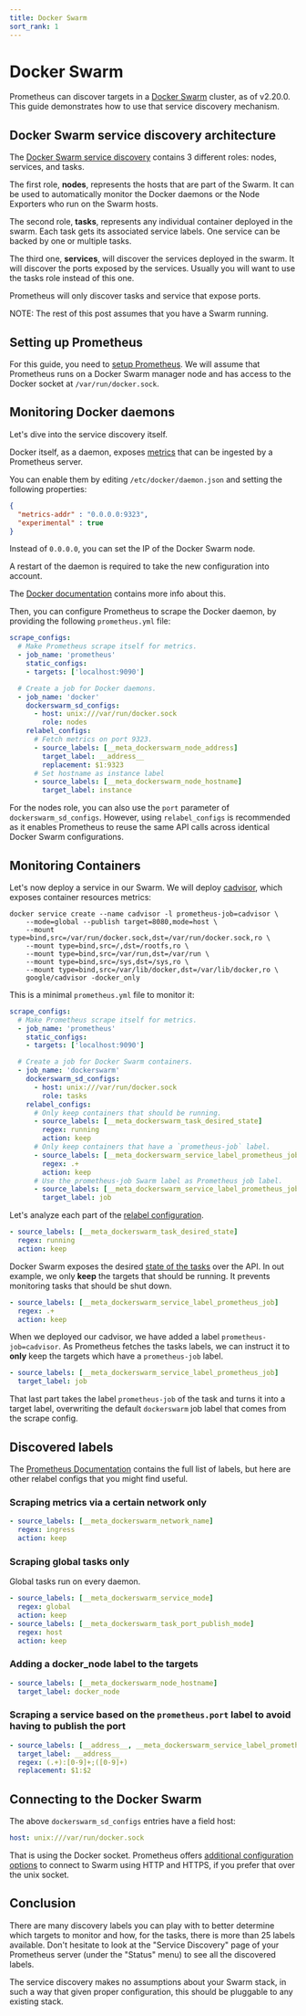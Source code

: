 ```yaml
---
title: Docker Swarm
sort_rank: 1
---
```


# Docker Swarm

Prometheus can discover targets in a [Docker Swarm][swarm] cluster, as of
v2.20.0. This guide demonstrates how to use that service discovery mechanism.

## Docker Swarm service discovery architecture

The [Docker Swarm service discovery][swarmsd] contains 3 different roles: nodes, services,
and tasks.

The first role, **nodes**, represents the hosts that are part of the Swarm. It
can be used to automatically monitor the Docker daemons or the Node Exporters
who run on the Swarm hosts.

The second role, **tasks**, represents any individual container deployed in the
swarm. Each task gets its associated service labels. One service can be backed by
one or multiple tasks.

The third one, **services**, will discover the services deployed in the
swarm. It will discover the ports exposed by the services. Usually you will want
to use the tasks role instead of this one.

Prometheus will only discover tasks and service that expose ports.

NOTE: The rest of this post assumes that you have a Swarm running.

## Setting up Prometheus

For this guide, you need to [setup Prometheus][setup]. We will assume that
Prometheus runs on a Docker Swarm manager node and has access to the Docker
socket at `/var/run/docker.sock`.

## Monitoring Docker daemons

Let's dive into the service discovery itself.

Docker itself, as a daemon, exposes [metrics][dockermetrics] that can be
ingested by a Prometheus server.

You can enable them by editing `/etc/docker/daemon.json` and setting the
following properties:

```json
{
  "metrics-addr" : "0.0.0.0:9323",
  "experimental" : true
}
```

Instead of `0.0.0.0`, you can set the IP of the Docker Swarm node.

A restart of the daemon is required to take the new configuration into account.

The [Docker documentation][dockermetrics] contains more info about this.

Then, you can configure Prometheus to scrape the Docker daemon, by providing the
following `prometheus.yml` file:


```yaml
scrape_configs:
  # Make Prometheus scrape itself for metrics.
  - job_name: 'prometheus'
    static_configs:
    - targets: ['localhost:9090']

  # Create a job for Docker daemons.
  - job_name: 'docker'
    dockerswarm_sd_configs:
      - host: unix:///var/run/docker.sock
        role: nodes
    relabel_configs:
      # Fetch metrics on port 9323.
      - source_labels: [__meta_dockerswarm_node_address]
        target_label: __address__
        replacement: $1:9323
      # Set hostname as instance label
      - source_labels: [__meta_dockerswarm_node_hostname]
        target_label: instance
```

For the nodes role, you can also use the `port` parameter of
`dockerswarm_sd_configs`. However, using `relabel_configs` is recommended as it
enables Prometheus to reuse the same API calls across identical Docker Swarm
configurations.

## Monitoring Containers

Let's now deploy a service in our Swarm. We will deploy [cadvisor][cad], which
exposes container resources metrics:

```shell
docker service create --name cadvisor -l prometheus-job=cadvisor \
    --mode=global --publish target=8080,mode=host \
    --mount type=bind,src=/var/run/docker.sock,dst=/var/run/docker.sock,ro \
    --mount type=bind,src=/,dst=/rootfs,ro \
    --mount type=bind,src=/var/run,dst=/var/run \
    --mount type=bind,src=/sys,dst=/sys,ro \
    --mount type=bind,src=/var/lib/docker,dst=/var/lib/docker,ro \
    google/cadvisor -docker_only
```

This is a minimal `prometheus.yml` file to monitor it:

```yaml
scrape_configs:
  # Make Prometheus scrape itself for metrics.
  - job_name: 'prometheus'
    static_configs:
    - targets: ['localhost:9090']

  # Create a job for Docker Swarm containers.
  - job_name: 'dockerswarm'
    dockerswarm_sd_configs:
      - host: unix:///var/run/docker.sock
        role: tasks
    relabel_configs:
      # Only keep containers that should be running.
      - source_labels: [__meta_dockerswarm_task_desired_state]
        regex: running
        action: keep
      # Only keep containers that have a `prometheus-job` label.
      - source_labels: [__meta_dockerswarm_service_label_prometheus_job]
        regex: .+
        action: keep
      # Use the prometheus-job Swarm label as Prometheus job label.
      - source_labels: [__meta_dockerswarm_service_label_prometheus_job]
        target_label: job
```

Let's analyze each part of the [relabel configuration][rela].


```yaml
- source_labels: [__meta_dockerswarm_task_desired_state]
  regex: running
  action: keep
```

Docker Swarm exposes the desired [state of the tasks][state] over the API. In
out example, we only **keep** the targets that should be running. It prevents
monitoring tasks that should be shut down.

```yaml
- source_labels: [__meta_dockerswarm_service_label_prometheus_job]
  regex: .+
  action: keep
```

When we deployed our cadvisor, we have added a label `prometheus-job=cadvisor`.
As Prometheus fetches the tasks labels, we can instruct it to **only** keep the
targets which have a `prometheus-job` label.


```yaml
- source_labels: [__meta_dockerswarm_service_label_prometheus_job]
  target_label: job
```

That last part takes the label `prometheus-job` of the task and turns it into
a target label, overwriting the default `dockerswarm` job label that comes from
the scrape config.

## Discovered labels

The [Prometheus Documentation][swarmsd] contains the full list of labels, but
here are other relabel configs that you might find useful.

### Scraping metrics via a certain network only

```yaml
- source_labels: [__meta_dockerswarm_network_name]
  regex: ingress
  action: keep
```

### Scraping global tasks only

Global tasks run on every daemon.

```yaml
- source_labels: [__meta_dockerswarm_service_mode]
  regex: global
  action: keep
- source_labels: [__meta_dockerswarm_task_port_publish_mode]
  regex: host
  action: keep
```

### Adding a docker_node label to the targets

```yaml
- source_labels: [__meta_dockerswarm_node_hostname]
  target_label: docker_node
```

### Scraping a service based on the `prometheus.port` label to avoid having to publish the port

```yaml
- source_labels: [__address__, __meta_dockerswarm_service_label_prometheus_port]
  target_label: __address__
  regex: (.+):[0-9]+;([0-9]+)
  replacement: $1:$2
```

## Connecting to the Docker Swarm

The above `dockerswarm_sd_configs` entries have a field host:

```yaml
host: unix:///var/run/docker.sock
```

That is using the Docker socket. Prometheus offers [additional configuration
options][swarmsd] to connect to Swarm using HTTP and HTTPS, if you prefer that
over the unix socket.

## Conclusion

There are many discovery labels you can play with to better determine which
targets to monitor and how, for the tasks, there is more than 25 labels
available. Don't hesitate to look at the "Service Discovery" page of your
Prometheus server (under the "Status" menu) to see all the discovered labels.

The service discovery makes no assumptions about your Swarm stack, in such a way
that given proper configuration, this should be pluggable to any existing stack.

[state]:https://docs.docker.com/engine/swarm/how-swarm-mode-works/swarm-task-states/
[rela]:https://prometheus.io/docs/prometheus/latest/configuration/configuration/#relabel_config
[swarm]:https://docs.docker.com/engine/swarm/
[swarmsd]:https://prometheus.io/docs/prometheus/latest/configuration/configuration/#dockerswarm_sd_config
[dockermetrics]:https://docs.docker.com/config/daemon/prometheus/
[cad]:https://github.com/google/cadvisor
[setup]:https://prometheus.io/docs/prometheus/latest/getting_started/
